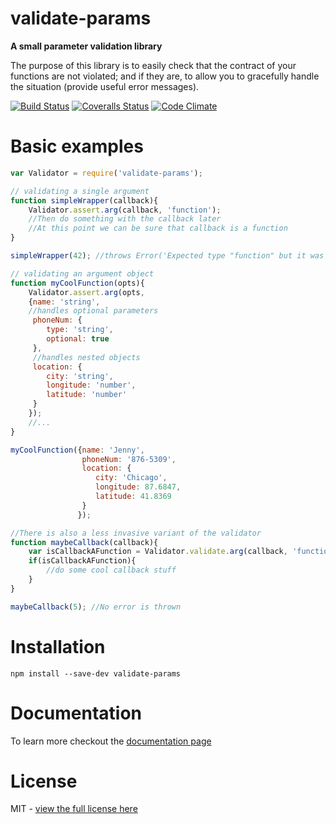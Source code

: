 # validate-params
**A small parameter validation library**

The purpose of this library is to easily check that the contract of your functions are not violated; and if they are,
to allow you to gracefully handle the situation (provide useful error messages).

[![Build Status][travis-image]][travis-url] [![Coveralls Status][coveralls-image]][coveralls-url] [![Code Climate][cc-image]][cc-url]

# Basic examples
```js
var Validator = require('validate-params');

// validating a single argument
function simpleWrapper(callback){
    Validator.assert.arg(callback, 'function');
    //Then do something with the callback later
    //At this point we can be sure that callback is a function
}

simpleWrapper(42); //throws Error('Expected type "function" but it was type "number"')

// validating an argument object
function myCoolFunction(opts){
    Validator.assert.arg(opts,
    {name: 'string',
    //handles optional parameters
     phoneNum: {
        type: 'string',
        optional: true
     },
     //handles nested objects
     location: {
        city: 'string',
        longitude: 'number',
        latitude: 'number'
     }
    });
    //...
}

myCoolFunction({name: 'Jenny',
                phoneNum: '876-5309',
                location: {
                   city: 'Chicago',
                   longitude: 87.6847,
                   latitude: 41.8369
                }
               });

//There is also a less invasive variant of the validator
function maybeCallback(callback){
    var isCallbackAFunction = Validator.validate.arg(callback, 'function');
    if(isCallbackAFunction){
        //do some cool callback stuff
    }
}

maybeCallback(5); //No error is thrown
```

# Installation
    npm install --save-dev validate-params

# Documentation
To learn more checkout the [documentation page](docs/index.md)

# License
MIT - [view the full license here](LICENSE)

[travis-url]: https://travis-ci.org/mdvorscak/validate-params
[travis-image]: https://travis-ci.org/mdvorscak/validate-params.svg?branch=master

[coveralls-url]: https://coveralls.io/r/mdvorscak/validate-params?branch=master
[coveralls-image]: https://coveralls.io/repos/mdvorscak/validate-params/badge.svg?branch=master

[cc-url]: https://codeclimate.com/github/mdvorscak/validate-params
[cc-image]: https://codeclimate.com/github/mdvorscak/validate-params/badges/gpa.svg